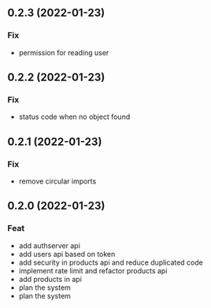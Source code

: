 ## 0.2.3 (2022-01-23)

### Fix

- permission for reading user

## 0.2.2 (2022-01-23)

### Fix

- status code when no object found

## 0.2.1 (2022-01-23)

### Fix

- remove circular imports

## 0.2.0 (2022-01-23)

### Feat

- add authserver api
- add users api based on token
- add security in products api and reduce duplicated code
- implement rate limit and refactor products api
- add products in api
- plan the system
- plan the system
